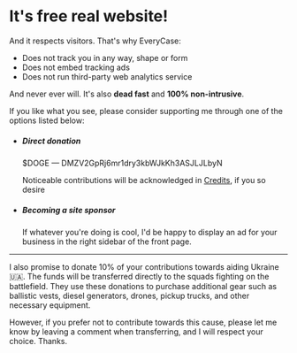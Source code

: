 # It's free real website!
And it respects visitors. That's why EveryCase:
- Does not track you in any way, shape or form
- Does not embed tracking ads
- Does not run third-party web analytics service

And never ever will. It's also **dead fast** and **100% non-intrusive**.

If you like what you see, please consider supporting me through one of the options listed below:

- ##### Direct donation
	$DOGE — DMZV2GpRj6mr1dry3kbWJkKh3ASJLJLbyN
	
	Noticeable contributions will be acknowledged in [Credits](about), if you so desire 

- ##### Becoming a site sponsor
	If whatever you're doing is cool, I'd be happy to display an ad for your business in the right sidebar of the front page.



--- 

I also promise to donate 10% of your contributions towards aiding Ukraine 🇺🇦. The funds will be transferred directly to the squads fighting on the battlefield. They use these donations to purchase additional gear such as ballistic vests, diesel generators, drones, pickup trucks, and other necessary equipment.

However, if you prefer not to contribute towards this cause, please let me know by leaving a comment when transferring, and I will respect your choice. Thanks.
